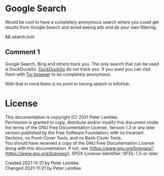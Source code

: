 # Google Search
Would be cool to have a completely anonymous search where you could get results from Google Search and avoid seeing ads and do your own filtering.

&& search,tool

## Comment 1
Google Search, Bing and others track you. The only search that can be used is DuckDuckGo.
[DuckDuckGo](https://duckduckgo.com/) do not track you. If you want you can visit them with [Tor browser](https://www.torproject.org/download/) to be completely anonymous.

With that in mind there is no point in having search in InfoHub.

# License
This documentation is copyright (C) 2021 Peter Lembke.  
Permission is granted to copy, distribute and/or modify this document under the terms of the GNU Free Documentation License, Version 1.3 or any later version published by the Free Software Foundation; with no Invariant Sections, no Front-Cover Texts, and no Back-Cover Texts.  
You should have received a copy of the GNU Free Documentation License along with this documentation. If not, see [https://www.gnu.org/licenses/](https://www.gnu.org/licenses/).  SPDX-License-Identifier: GFDL-1.3-or-later

Created 2021-11-21 by Peter Lembke  
Changed 2021-11-21 by Peter Lembke  

